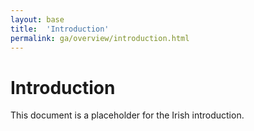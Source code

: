 ```yaml
---
layout: base
title:  'Introduction'
permalink: ga/overview/introduction.html
---
```


# Introduction

This document is a placeholder for the Irish introduction.
